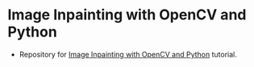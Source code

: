# Image Inpainting with OpenCV and Python
- Repository for [Image Inpainting with OpenCV and Python](https://www.pyimagesearch.com/2020/05/18/image-inpainting-with-opencv-and-python/) tutorial.
